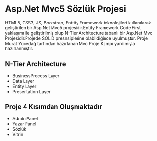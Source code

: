 # Asp.Net Mvc5 Sözlük Projesi

HTML5, CSS3, JS, Bootstrap, Enttity Framework teknolojileri kullanılarak geliştirilen bir Asp.Net Mvc5 projesidir.Entity Framework Code First yaklaşımı ile geliştirilmiş olup N-Tier Architecture tabanlı bir Asp.Net Mvc Projesidir.Projede SOLID presnsiplerine olabildiğince uyulmuştur. Proje Murat Yücedağ tarfından hazırlanan Mvc Proje Kampı yardımıyla hazırlanmıştır.

## N-Tier Architecture

- BusinessProcess Layer
- Data Layer
- Entity Layer
- Presentation Layer

## Proje 4 Kısımdan Oluşmaktadır

- Admin Panel
- Yazar Panel
- Sözlük
- Vitrin




